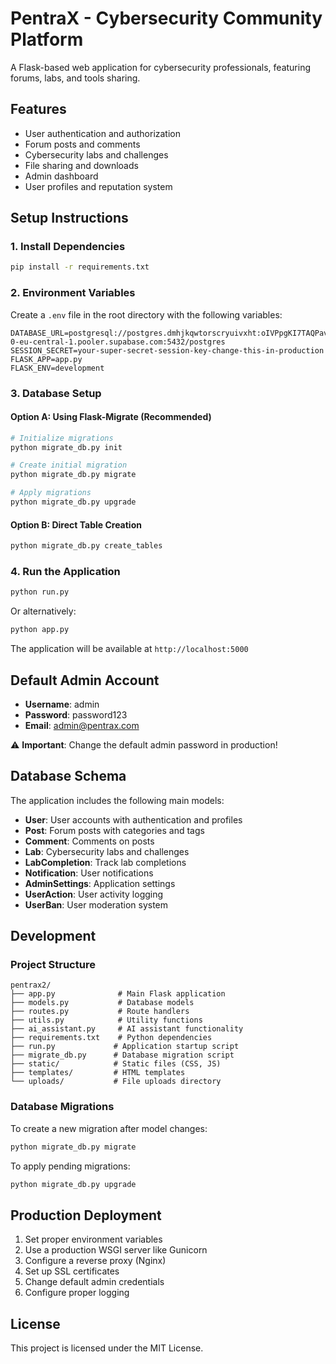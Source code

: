 # PentraX - Cybersecurity Community Platform

A Flask-based web application for cybersecurity professionals, featuring forums, labs, and tools sharing.

## Features

- User authentication and authorization
- Forum posts and comments
- Cybersecurity labs and challenges
- File sharing and downloads
- Admin dashboard
- User profiles and reputation system

## Setup Instructions

### 1. Install Dependencies

```bash
pip install -r requirements.txt
```

### 2. Environment Variables

Create a `.env` file in the root directory with the following variables:

```env
DATABASE_URL=postgresql://postgres.dmhjkqwtorscryuivxht:oIVPpgKI7TAQPavI@aws-0-eu-central-1.pooler.supabase.com:5432/postgres
SESSION_SECRET=your-super-secret-session-key-change-this-in-production
FLASK_APP=app.py
FLASK_ENV=development
```

### 3. Database Setup

#### Option A: Using Flask-Migrate (Recommended)

```bash
# Initialize migrations
python migrate_db.py init

# Create initial migration
python migrate_db.py migrate

# Apply migrations
python migrate_db.py upgrade
```

#### Option B: Direct Table Creation

```bash
python migrate_db.py create_tables
```

### 4. Run the Application

```bash
python run.py
```

Or alternatively:

```bash
python app.py
```

The application will be available at `http://localhost:5000`

## Default Admin Account

- **Username**: admin
- **Password**: password123
- **Email**: admin@pentrax.com

⚠️ **Important**: Change the default admin password in production!

## Database Schema

The application includes the following main models:

- **User**: User accounts with authentication and profiles
- **Post**: Forum posts with categories and tags
- **Comment**: Comments on posts
- **Lab**: Cybersecurity labs and challenges
- **LabCompletion**: Track lab completions
- **Notification**: User notifications
- **AdminSettings**: Application settings
- **UserAction**: User activity logging
- **UserBan**: User moderation system

## Development

### Project Structure

```
pentrax2/
├── app.py              # Main Flask application
├── models.py           # Database models
├── routes.py           # Route handlers
├── utils.py            # Utility functions
├── ai_assistant.py     # AI assistant functionality
├── requirements.txt    # Python dependencies
├── run.py             # Application startup script
├── migrate_db.py      # Database migration script
├── static/            # Static files (CSS, JS)
├── templates/         # HTML templates
└── uploads/           # File uploads directory
```

### Database Migrations

To create a new migration after model changes:

```bash
python migrate_db.py migrate
```

To apply pending migrations:

```bash
python migrate_db.py upgrade
```

## Production Deployment

1. Set proper environment variables
2. Use a production WSGI server like Gunicorn
3. Configure a reverse proxy (Nginx)
4. Set up SSL certificates
5. Change default admin credentials
6. Configure proper logging

## License

This project is licensed under the MIT License. 